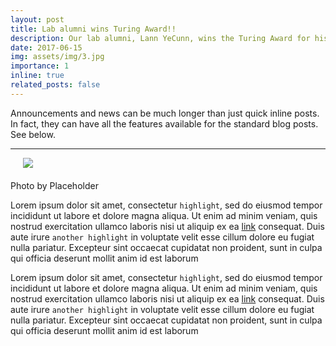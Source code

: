 ```yaml
---
layout: post
title: Lab alumni wins Turing Award!!
description: Our lab alumni, Lann YeCunn, wins the Turing Award for his groundbreaking work in computer science. He was a PhD student in our lab from 2000-2005. He is currently a professor at MIT. He is the first person of Asian descent to win the award. He is also the first person to win the award for work in computer vision. He is the 3rd person to win the award from our lab.
date: 2017-06-15
img: assets/img/3.jpg
importance: 1 
inline: true
related_posts: false
---
```


Announcements and news can be much longer than just quick inline posts. In fact, they can have all the features available for the standard blog posts. See below.

---

<img src="https://via.placeholder.com/150" align="center" style="margin-left: 20px; margin-bottom: 20px;"/>
<figcaption>Photo by Placeholder</figcaption>

Lorem ipsum dolor sit amet, consectetur `highlight`, sed do eiusmod tempor incididunt ut labore et dolore magna aliqua. Ut enim ad minim veniam, quis nostrud exercitation ullamco laboris nisi ut aliquip ex ea [link](/al-folio/publications/) consequat. Duis aute irure `another highlight` in voluptate velit esse cillum dolore eu fugiat nulla pariatur. Excepteur sint occaecat cupidatat non proident, sunt in culpa qui officia deserunt mollit anim id est laborum

Lorem ipsum dolor sit amet, consectetur `highlight`, sed do eiusmod tempor incididunt ut labore et dolore magna aliqua. Ut enim ad minim veniam, quis nostrud exercitation ullamco laboris nisi ut aliquip ex ea [link](/al-folio/publications/) consequat. Duis aute irure `another highlight` in voluptate velit esse cillum dolore eu fugiat nulla pariatur. Excepteur sint occaecat cupidatat non proident, sunt in culpa qui officia deserunt mollit anim id est laborum
